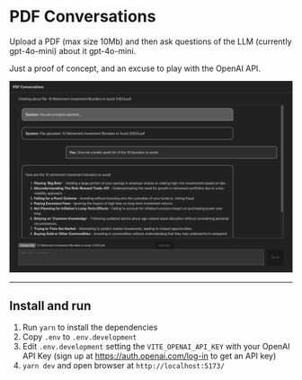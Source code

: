 # PDF Conversations

Upload a PDF (max size 10Mb) and then ask questions of the LLM (currently gpt-4o-mini) about it gpt-4o-mini.

Just a proof of concept, and an excuse to play with the OpenAI API.

![PDF Conversation](/public/pdf-conversation.png)

---

## Install and run

1. Run `yarn` to install the dependencies
2. Copy `.env` to `.env.development`
3. Edit `.env.development` setting the `VITE_OPENAI_API_KEY` with your OpenAI API Key (sign up at https://auth.openai.com/log-in to get an API key)
4. `yarn dev` and open browser at `http://localhost:5173/`
